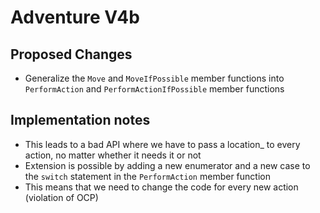 # Adventure V4b

## Proposed Changes

- Generalize the `Move` and `MoveIfPossible` member functions into `PerformAction` and
  `PerformActionIfPossible` member functions

## Implementation notes

- This leads to a bad API where we have to pass a location_ to every action, no matter
  whether it needs it or not
- Extension is possible by adding a new enumerator and a new case to the `switch`
  statement in the `PerformAction` member function
- This means that we need to change the code for every new action (violation of OCP)
